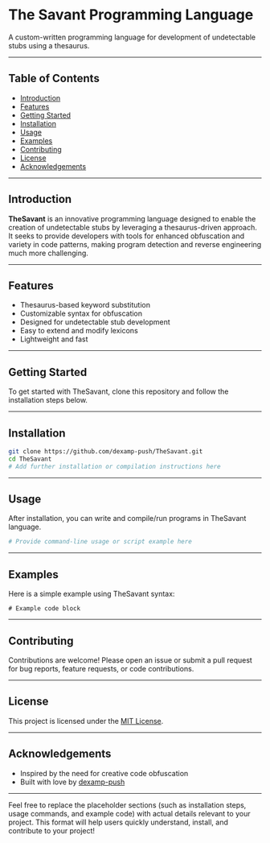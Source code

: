 # The Savant Programming Language

A custom-written programming language for development of undetectable stubs using a thesaurus.

---

## Table of Contents

- [Introduction](#introduction)
- [Features](#features)
- [Getting Started](#getting-started)
- [Installation](#installation)
- [Usage](#usage)
- [Examples](#examples)
- [Contributing](#contributing)
- [License](#license)
- [Acknowledgements](#acknowledgements)

---

## Introduction

**TheSavant** is an innovative programming language designed to enable the creation of undetectable stubs by leveraging a thesaurus-driven approach. It seeks to provide developers with tools for enhanced obfuscation and variety in code patterns, making program detection and reverse engineering much more challenging.

---

## Features

- Thesaurus-based keyword substitution
- Customizable syntax for obfuscation
- Designed for undetectable stub development
- Easy to extend and modify lexicons
- Lightweight and fast

---

## Getting Started

To get started with TheSavant, clone this repository and follow the installation steps below.

---

## Installation

```bash
git clone https://github.com/dexamp-push/TheSavant.git
cd TheSavant
# Add further installation or compilation instructions here
```

---

## Usage

After installation, you can write and compile/run programs in TheSavant language.

```bash
# Provide command-line usage or script example here
```

---

## Examples

Here is a simple example using TheSavant syntax:

```savant
# Example code block
```

---

## Contributing

Contributions are welcome! Please open an issue or submit a pull request for bug reports, feature requests, or code contributions.

---

## License

This project is licensed under the [MIT License](LICENSE).

---

## Acknowledgements

- Inspired by the need for creative code obfuscation
- Built with love by [dexamp-push](https://github.com/dexamp-push)

---

Feel free to replace the placeholder sections (such as installation steps, usage commands, and example code) with actual details relevant to your project. This format will help users quickly understand, install, and contribute to your project!
